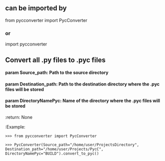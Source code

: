 
## can be imported by

from pycconverter import PycConverter

### or

import pycconverter

## Convert all .py files to .pyc files

#### param Source_path: Path to the source directory
#### param Destination_path: Path to the destination directory where the .pyc files will be stored
#### param DirectoryNamePyc: Name of the directory where the .pyc files will be stored
:return: None

:Example:

```
>>> from pycconverter import PycConverter

>>> PycConverter(Source_path="/home/user/ProjectsDirectory", Destination_path="/home/user/Projects/PycC", DirectoryNamePyc="BUILD").convert_to_pyc()

```
